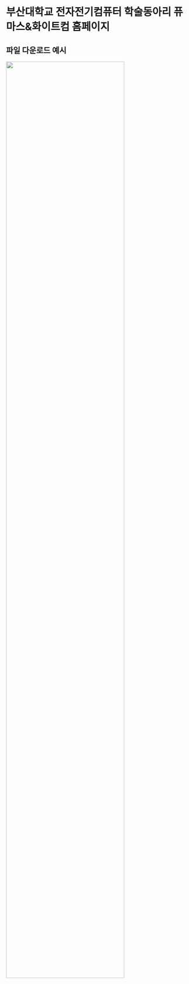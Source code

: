 # 부산대학교 전자전기컴퓨터 학술동아리 퓨마스&amp;화이트컴 홈페이지

## 파일 다운로드 예시
<img width="80%" src="https://user-images.githubusercontent.com/37971925/118404382-a643f100-b6ad-11eb-910d-7671fda951ed.gif"/>
